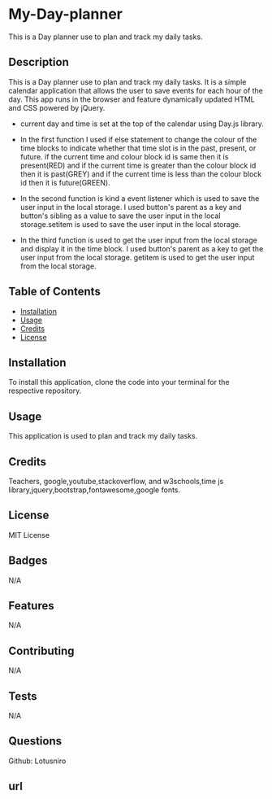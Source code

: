 # My-Day-planner
This is a Day planner use to plan and track my daily tasks.

## Description

This is a Day planner use to plan and track my daily tasks. It is a simple calendar application that allows the user to save events for each hour of the day. This app runs in the browser and feature dynamically updated HTML and CSS powered by jQuery.
- current day and time is set at the top of the calendar using Day.js library.

- In the first function I used if else statement to change the colour of the time blocks to indicate whether that time slot is in the past, present, or future. if the current time and colour block id is same then it is present(RED) and if the current time is greater than the colour block id then it is past(GREY) and if the current time is less than the colour block id then it is future(GREEN).

- In the second function is kind a event listener which is used to save the user input in the local storage. I used button's parent as a key and button's sibling as a value to save the user input in the local storage.setitem is used to save the user input in the local storage.

- In the third function is used to get the user input from the local storage and display it in the time block. I used button's parent as a key to get the user input from the local storage. getitem is used to get the user input from the local storage.


## Table of Contents

* [Installation](#installation)
* [Usage](#usage)
* [Credits](#credits)
* [License](#license)

## Installation

To install this application, clone the code into your terminal for the respective repository.

## Usage

This application is used to plan and track my daily tasks.

## Credits

Teachers, google,youtube,stackoverflow, and w3schools,time js library,jquery,bootstrap,fontawesome,google fonts.


## License

MIT License

## Badges

N/A

## Features

N/A

## Contributing

N/A

## Tests

N/A

## Questions

Github: Lotusniro

## url